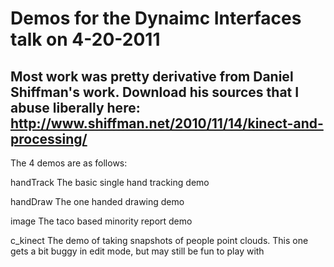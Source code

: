 Demos for the Dynaimc Interfaces talk on 4-20-2011
=========================================

Most work was pretty derivative from Daniel Shiffman's work.  Download his sources that I abuse liberally here: http://www.shiffman.net/2010/11/14/kinect-and-processing/
---------------------

The 4 demos are as follows:

handTrack
	The basic single hand tracking demo

handDraw
	The one handed drawing demo
	
image
	The taco based minority report demo
	
c_kinect
	The demo of taking snapshots of people point clouds.  This one gets a bit buggy in edit mode, but may still be fun to play with